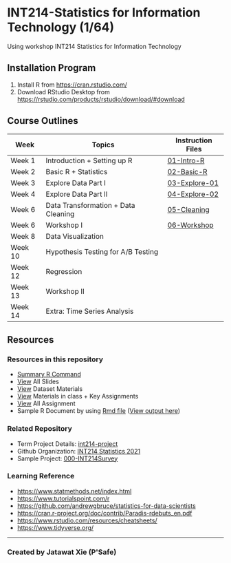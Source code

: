 # INT214-Statistics for Information Technology (1/64)

Using workshop INT214 Statistics for Information Technology

## Installation Program

1. Install R from https://cran.rstudio.com/
2. Download RStudio Desktop from https://rstudio.com/products/rstudio/download/#download

## Course Outlines

| Week    | Topics                              | Instruction Files                          |
| ------- | ----------------------------------- | ------------------------------------------ |
| Week 1  | Introduction + Setting up R         | [01-Intro-R](workshop/01-intro-R.md)       |
| Week 2  | Basic R + Statistics                | [02-Basic-R](workshop/02-Basic-R.md)       |
| Week 3  | Explore Data Part I                 | [03-Explore-01](workshop/03-Explore-01.md) |
| Week 4  | Explore Data Part II                | [04-Explore-02](workshop/04-Explore-02.md) |
| Week 6  | Data Transformation + Data Cleaning | [05-Cleaning](workshop/05-Cleaning.md)     |
| Week 6  | Workshop I                          | [06-Workshop](workshop/06-Workshop1.md)    |
| Week 8  | Data Visualization                  |                                            |
| Week 10 | Hypothesis Testing for A/B Testing  |                                            |
| Week 12 | Regression                          |                                            |
| Week 13 | Workshop II                         |                                            |
| Week 14 | Extra: Time Series Analysis         |                                            |

## Resources

### Resources in this repository

- [Summary R Command](workshop/Summary.md)
- [View](https://drive.google.com/drive/folders/1Bi58GdQ19Te8JdCM7slyJdocpu8JudEc) All Slides
- [View](https://github.com/safesit23/INT214-Statistics/tree/main/datasets) Dataset Materials
- [View](https://github.com/safesit23/INT214-Statistics/tree/main/files) Materials in class + Key Assignments
- [View](https://github.com/safesit23/INT214-Statistics/tree/main/assignment) All Assignment
- Sample R Document by using [Rmd file](https://github.com/safesit23/INT214-Statistics/blob/main/files/SampleRDoc.Rmd) ([View output here](https://safesit23.github.io/INT214-Statistics/files/SampleRDoc.html))

### Related Repository

- Term Project Details: [int214-project](https://github.com/sit-2021-int214/int214-project)
- Github Organization: [INT214 Statistics 2021](https://github.com/sit-2021-int214)
- Sample Project: [000-INT214Survey](https://github.com/sit-2021-int214/000-INT214Survey)

### Learning Reference

- https://www.statmethods.net/index.html
- https://www.tutorialspoint.com/r
- https://github.com/andrewgbruce/statistics-for-data-scientists
- https://cran.r-project.org/doc/contrib/Paradis-rdebuts_en.pdf
- https://www.rstudio.com/resources/cheatsheets/
- https://www.tidyverse.org/

---

### Created by Jatawat Xie (P'Safe)
